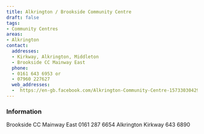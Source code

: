 ```yaml
---
title: Alkrington / Brookside Community Centre
draft: false
tags:
- Community Centres
areas:
- Alkrington
contact:
  addresses:
  - Kirkway, Alkrington, Middleton
  - Brookside CC Mainway East
  phone:
  - 0161 643 6953 or 
  - 07960 227627
  web_addresses:
  -  https://en-gb.facebook.com/Alkrington-Community-Centre-1573303042903526/
---
```


### Information
Brookside CC  Mainway East  0161 287 6654
Alkrington  Kirkway   643 6890